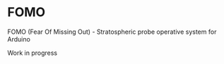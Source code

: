 # FOMO
FOMO (Fear Of Missing Out) - Stratospheric probe operative system for Arduino

Work in progress
